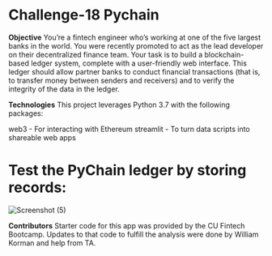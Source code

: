 # Challenge-18 Pychain #

**Objective**
You’re a fintech engineer who’s working at one of the five largest banks in the world. You were recently promoted to act as the lead developer on their decentralized finance team. Your task is to build a blockchain-based ledger system, complete with a user-friendly web interface. This ledger should allow partner banks to conduct financial transactions (that is, to transfer money between senders and receivers) and to verify the integrity of the data in the ledger.

**Technologies**
This project leverages Python 3.7 with the following packages:

web3 - For interacting with Ethereum
streamlit - To turn data scripts into shareable web apps

# Test the PyChain ledger by storing records:
![Screenshot (5)](https://github.com/Willykman/Challenge-18/assets/127458194/082d8ae3-3e31-4e0d-b348-affc69dbc5cd)

**Contributors**
Starter code for this app was provided by the CU Fintech Bootcamp. Updates to that code to fulfill the analysis were done by William Korman and help from TA.
